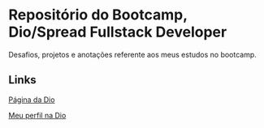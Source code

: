 # Repositório do Bootcamp, Dio/Spread Fullstack Developer
Desafios, projetos e anotações referente aos meus estudos no bootcamp.

## Links 
[Página da Dio](https://web.dio.me/home)

[Meu perfil na Dio](https://web.dio.me/users/diegoabreu1988?tab=achievements)

